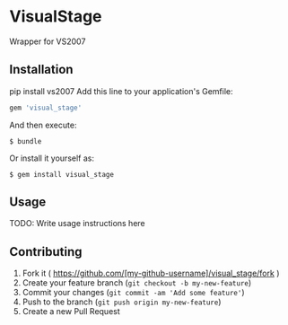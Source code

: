 # VisualStage

Wrapper for VS2007

## Installation
pip install vs2007
Add this line to your application's Gemfile:

```ruby
gem 'visual_stage'
```

And then execute:

    $ bundle

Or install it yourself as:

    $ gem install visual_stage

## Usage

TODO: Write usage instructions here

## Contributing

1. Fork it ( https://github.com/[my-github-username]/visual_stage/fork )
2. Create your feature branch (`git checkout -b my-new-feature`)
3. Commit your changes (`git commit -am 'Add some feature'`)
4. Push to the branch (`git push origin my-new-feature`)
5. Create a new Pull Request
